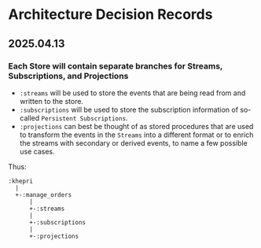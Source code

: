 # Architecture Decision Records

## 2025.04.13

### Each Store will contain separate branches for Streams, Subscriptions, and Projections

- `:streams` will be used to store the events that are being read from and written to the store.
- `:subscriptions` will be used to store the subscription information of so-called `Persistent Subscriptions`.
- `:projections` can best be thought of as stored procedures that are used to transform the events in the `Streams` into a different format or to enrich the streams with secondary or derived events, to name a few possible use cases.

Thus:

```mono
:khepri
  |
  +-:manage_orders
      |
      +-:streams
      |
      +-:subscriptions
      |
      +-:projections
```
